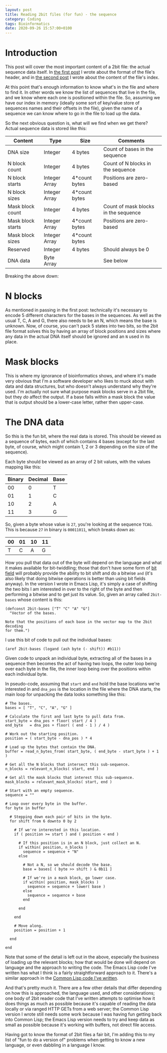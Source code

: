 ```yaml
---
layout: post
title: Reading 2bit files (for fun) - the sequence
category: Coding
tags: Bioinformatics
date: 2020-09-26 15:57:00+0100
---
```


# Introduction

This post will cover the most important content of a 2bit file: the actual
sequence data itself. In [the first
post](/2020/08/30/reading-2bit-files-for-fun.html) I wrote about the format
of the file's header, and in [the second
post](/2020/09/05/reading-2bit-files-for-fun-the-index.html) I wrote about
the content of the file's index.

At this point that's enough information to know what's in the file and where
to find it. In other words we know the list of sequences that live in the
file, and we know where each one is positioned within the file. So, assuming
we have our index in memory (ideally some sort of key/value store of
sequences names and their offsets in the file), given the name of a sequence
we can know where to go in the file to load up the data.

So the next obvious question is, what will we find when we get there? Actual
sequence data is stored like this:

| Content           | Type          | Size           | Comments                             |
|-------------------|---------------|----------------|--------------------------------------|
| DNA size          | Integer       | 4 bytes        | Count of bases in the sequence       |
| N block count     | Integer       | 4 bytes        | Count of N blocks in the sequence    |
| N block starts    | Integer Array | 4\*count bytes | Positions are zero-based             |
| N block sizes     | Integer Array | 4\*count bytes |                                      |
| Mask block count  | Integer       | 4 bytes        | Count of mask blocks in the sequence |
| Mask block starts | Integer Array | 4\*count bytes | Positions are zero-based             |
| Mask block sizes  | Integer Array | 4\*count bytes |                                      |
| Reserved          | Integer       | 4 bytes        | Should always be 0                   |
| DNA data          | Byte Array    |                | See below                            |

Breaking the above down:

# N blocks

As mentioned in passing in the first post: technically it's necessary to
encode 5 different characters for the bases in the sequences. As well as the
usual T, C, A and G, there also needs to be an N, which means the base is
unknown. Now, of course, you can't pack 5 states into two bits, so the 2bit
file format solves this by having an array of block positions and sizes
where any data in the actual DNA itself should be ignored and an `N` used in
its place.

# Mask blocks

This is where my ignorance of bioinformatics shows, and where it's made very
obvious that I'm a software developer who likes to muck about with data and
data structures, but who doesn't always understand why they're used. I'm
actually not sure what purpose mask blocks serve in a 2bit file, but they
*do* affect the output. If a base falls within a mask block the value that
is output should be a lower-case letter, rather then upper-case.

# The DNA data

So this is the fun bit, where the real data is stored. This should be viewed
as a sequence of bytes, each of which contains 4 bases (except for the last
byte, of course, which might contain 1, 2 or 3 depending on the size of the
sequence).

Each byte should be viewed as an array of 2 bit values, with the values
mapping like this:

| Binary | Decimal | Base |
|--------|---------|------|
| 00     | 0       | T    |
| 01     | 1       | C    |
| 10     | 2       | A    |
| 11     | 3       | G    |

So, given a byte whose value is `27`, you're looking at the sequence `TCAG`.
This is because `27` in binary is `00011011`, which breaks down as:

| 00 | 01 | 10 | 11 |
|----|----|----|----|
| T  | C  | A  | G  |

How you pull that data out of the byte will depend on the language and what
it makes available for bit-twiddling; those that don't have some form of
[bit field](https://en.wikipedia.org/wiki/Bit_field) will probably provide
the ability to bit shift and do a bitwise `and` (it's also likely that doing
bitwise operations is better than using bit fields anyway). In the version I
wrote in Emacs Lisp, it's simply a case of shifting the two bits I am
interested in over to the right of the byte and then performing a bitwise
and to get just its value. So, given an array called `2bit-bases` whose
content is this:

```elisp
(defconst 2bit-bases ["T" "C" "A" "G"]
  "Vector of the bases.

Note that the positions of each base in the vector map to the 2bit decoding
for them.")
```

I use this bit of code to pull out the individual bases:

```elisp
(aref 2bit-bases (logand (ash byte (- shift)) #b11))
```

Given code to unpack an individual byte, extracting all of the bases in a
sequence then becomes the act of having two loops, the outer loop being over
each byte in the file, the inner loop being over the positions within each
individual byte.

In pseudo-code, assuming that `start` and `end` hold the base locations
we're interested in and `dna_pos` is the location in the file where the DNA
starts, the main loop for unpacking the data looks something like this:

```
# The bases.
bases = [ "T", "C", "A", "G" ]

# Calculate the first and last byte to pull data from.
start_byte = dna_pos + floor( start / 4 )
end_byte   = dna_pos + floor( ( end - 1 ) / 4 )

# Work out the starting position.
position = ( start_byte - dna_pos ) * 4

# Load up the bytes that contain the DNA.
buffer = read_n_bytes_from( start_byte, ( end_byte - start_byte ) + 1 )

# Get all the N blocks that intersect this sub-sequence.
n_blocks = relevant_n_blocks( start, end )

# Get all the mask blocks that interest this sub-sequence.
mask_blocks = relevant_mask_blocks( start, end )

# Start with an empty sequence.
sequence = ""

# Loop over every byte in the buffer.
for byte in buffer

  # Stepping down each pair of bits in the byte.
  for shift from 6 downto 0 by 2

    # If we're interested in this location.
    if ( position >= start ) and ( position < end )

      # If this position is in an N block, just collect an N.
      if within( position, n_blocks )
        sequence = sequence + "N"
      else

        # Not a N, so we should decode the base.
        base = bases[ ( byte >> shift ) & 0b11 ]

        # If we're in a mask block, go lower case.
        if within( position, mask_blocks )
          sequence = sequence + lower( base )
        else
          sequence = sequence + base
        end

      end

    end

    # Move along.
    position = position + 1

  end

end
```

Note that some of the detail is left out in the above, especially the
business of loading up the relevant blocks; how that would be done will
depend on language and the approach to writing the code. The Emacs Lisp code
I've written has what I think is a fairly straightforward approach to it.
There's a similar approach in the [Common Lisp code I've
written](https://github.com/davep/org-davep-2bit).

And that's pretty much it. There are a few other details that differ
depending on how this is approached, the language used, and other
considerations; one body of 2bit reader code that I've written attempts to
optimise how it does things as much as possible because it's capable of
reading the data locally or via ranged HTTP GETs from a web server; the
Common Lisp version I wrote still needs some work because I was having fun
getting back into Common Lisp; the Emacs Lisp version needs to try and keep
data as small as possible because it's working with buffers, not direct file
access.

Having got to know the format of 2bit files a fair bit, I'm adding this to
my list of "fun to do a version of" problems when getting to know a new
language, or even dabbling in a language I know.

[//]: # (2020-09-26-reading-2bit-files-for-fun-the-sequence.md ends here)
